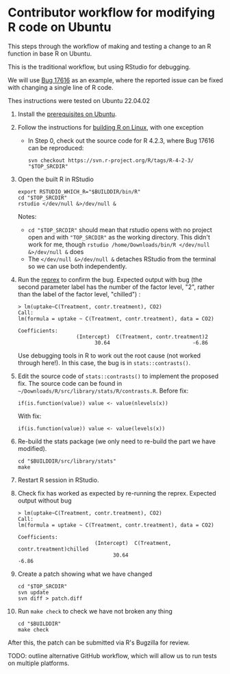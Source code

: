 # Contributor workflow for modifying R code on Ubuntu

This steps through the workflow of making and testing a change to an R function in base R on Ubuntu.

This is the traditional workflow, but using RStudio for debugging.

We will use [Bug 17616](https://bugs.r-project.org/show_bug.cgi?id=17616) as an example, 
where the reported issue can be fixed with changing a single line of R code.

Thes instructions were tested on Ubuntu 22.04.02

1. Install the [prerequisites on Ubuntu](https://contributor.r-project.org/rdevguide/GetStart.html#ubuntu).
2. Follow the instructions for [building R on Linux](https://contributor.r-project.org/rdevguide/GetStart.html#ubuntu), with one exception
    - In Step 0, check out the source code for R 4.2.3, where Bug 17616 can be reproduced:  
        ```
        svn checkout https://svn.r-project.org/R/tags/R-4-2-3/ "$TOP_SRCDIR"
        ```
3. Open the built R in RStudio  
   ```
   export RSTUDIO_WHICH_R="$BUILDDIR/bin/R"
   cd "$TOP_SRCDIR"
   rstudio </dev/null &>/dev/null &
   ```
   Notes:
   * `cd "$TOP_SRCDIR"` should mean that rstudio opens with no project open and with `"TOP_SRCDIR"` as the working directory. This didn't work for me, though `rstudio /home/Downloads/bin/R </dev/null &>/dev/null &` does
   * The `</dev/null &>/dev/null &` detaches RStudio from the terminal so we can use both independently.
4. Run the [reprex](https://bugs.r-project.org/show_bug.cgi?id=17616#c2) to confirm the bug. Expected output with bug (the second parameter label has the number of the factor level, "2", rather than the label of the factor level, "chilled") :
   ```
   > lm(uptake~C(Treatment, contr.treatment), CO2)
   Call:
   lm(formula = uptake ~ C(Treatment, contr.treatment), data = CO2)

   Coefficients:
                      (Intercept)  C(Treatment, contr.treatment)2  
                            30.64                           -6.86
   ```
   Use debugging tools in R to work out the root cause (not worked through here!). In this case, the bug is in `stats::contrasts()`. 
 5. Edit the source code of `stats::contrasts()` to implement the proposed fix. The source code can be found in  `~/Downloads/R/src/library/stats/R/contrasts.R`. Before fix:
    ```
    if(is.function(value)) value <- value(nlevels(x))
    ```
    With fix:
    ```
    if(is.function(value)) value <- value(levels(x))
    ```
 6. Re-build the stats package (we only need to re-build the part we have modified).
    ```
    cd "$BUILDDIR/src/library/stats"
    make
    ```
 7. Restart R session in RStudio.

 8. Check fix has worked as expected by re-running the reprex. Expected output without bug 
    ```
    > lm(uptake~C(Treatment, contr.treatment), CO2)
    Call:
    lm(formula = uptake ~ C(Treatment, contr.treatment), data = CO2)

    Coefficients:
                             (Intercept)  C(Treatment, contr.treatment)chilled  
                                   30.64                                 -6.86 
    ```
 9. Create a patch showing what we have changed
    ```
    cd "$TOP_SRCDIR"
    svn update
    svn diff > patch.diff
    ```
 10. Run `make check` to check we have not broken any thing
     ```
     cd "$BUILDDIR"
     make check
     ```
   
After this, the patch can be submitted via R's Bugzilla for review.

TODO: outline alternative GitHub workflow, which will allow us to run tests on multiple platforms.
